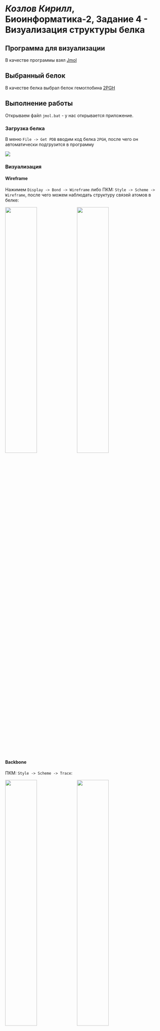 # *Козлов Кирилл*, Биоинформатика-2, Задание 4 - Визуализация структуры белка
## Программа для визуализации
В качестве программы взял [Jmol](https://jmol.sourceforge.net/)

## Выбранный белок
В качестве белка выбрал белок гемоглобина [2PGH](https://www.rcsb.org/structure/2PGH)

## Выполнение работы
Открываем файл `jmol.bat` - у нас открывается приложение.

### Загрузка белка
В меню `File -> Get PDB` вводим код белка `2PGH`, после чего он автоматически подгрузится в программу

![](./screenshots/1_get.png)

### Визуализация
#### Wireframe
Нажимем `Display -> Bond -> Wireframe` либо ПКМ: `Style -> Scheme -> Wireframe`, после чего можем наблюдать структуру связей атомов в белке:

<img src="./screenshots/2_wireframe.png" width="45%" />
<img src="./screenshots/3_wireframe_res.png" width="45%" />

#### Backbone
ПКМ: `Style -> Scheme -> Trace`:

<img src="./screenshots/4_trace.png" width="45%" />
<img src="./screenshots/5_trace_res.png" width="45%" />

#### Spacefill
Атомы с полями

ПКМ: `Style -> Scheme -> CPK Spacefill`:

<img src="./screenshots/6_spacefill.png" width="45%" />
<img src="./screenshots/7_spacefill_res.png" width="45%" />

#### Ribbons
Ленточная вторичная структура

ПКМ: `Style -> Structures -> Ribbons`

<img src="./screenshots/8_ribbons.png" width="45%" />
<img src="./screenshots/9_ribbons_res.png" width="45%" />

#### Molecular surface
Позволит также отобразить поверхность белка. Наложу поверх ленточной структуры

ПКМ: `Surfaces -> Molecular surface`

<img src="./screenshots/10_surface.png" width="45%" />
<img src="./screenshots/11_surface_res.png" width="45%" />

### Окраска
#### CPK
На самом деле, это та модель окраски, которая видна по умолчанию, но если вдруг к ней надо вернуться после отображения других видов, то надо включить отображения атомов + ПКМ: `Color -> Atoms -> By Scheme -> Element (CPK)`, после чего сможем наблюадть окраску атомов (или их групп) в зависиомсоти от элементов:

<img src="./screenshots/12_color_CPK.png" width="45%" />
<img src="./screenshots/13_color_CPK_res.png" width="45%" />

#### Окраска по доменам
Включается через ПКМ: `Color -> By Scheme -> Chain`

<img src="./screenshots/14_doamin.png" width="45%" />

![](./screenshots/15_domain_res_1.png)

Можно отчётливо наблюдать 4 домена

## Снимки публикационного качества
С папке [`./export_images/`](./export_images/) можно посмотреть несколько изображений повышенного качества. Также приложу их здесь

![](./export_images/colored_by_chain_cartoon_rocket_with_dot_surface.jpg)

![](./export_images/colored_by_chain_ribbons_with_molecular_surface.jpg)